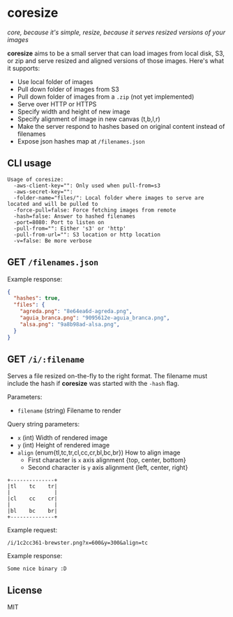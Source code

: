 # coresize

_core, because it's simple, resize, because it serves resized versions of your images_

**coresize** aims to be a small server that can load images from local disk, S3,
or zip and serve resized and aligned versions of those images. Here's what it supports:

- Use local folder of images
- Pull down folder of images from S3
- Pull down folder of images from a `.zip` (not yet implemented)
- Serve over HTTP or HTTPS
- Specify width and height of new image
- Specify alignment of image in new canvas (t,b,l,r)
- Make the server respond to hashes based on original content instead of filenames
- Expose json hashes map at `/filenames.json`

## CLI usage

```
Usage of coresize:
  -aws-client-key="": Only used when pull-from=s3
  -aws-secret-key="":
  -folder-name="files/": Local folder where images to serve are located and will be pulled to
  -force-pull=false: Force fetching images from remote
  -hash=false: Answer to hashed filenames
  -port=8080: Port to listen on
  -pull-from="": Either 's3' or 'http'
  -pull-from-url="": S3 location or http location
  -v=false: Be more verbose
```

## GET `/filenames.json`

Example response:

```json
{
  "hashes": true,
  "files": {
    "agreda.png": "8e64ea6d-agreda.png",
    "aguia_branca.png": "9095612e-aguia_branca.png",
    "alsa.png": "9a8b98ad-alsa.png",
  }
}
```

## GET `/i/:filename`

Serves a file resized on-the-fly to the right format. The filename must include the hash if **coresize** was started with the `-hash` flag.

Parameters:

- `filename` (string) Filename to render

Query string parameters:

- `x` (int) Width of rendered image
- `y` (int) Height of rendered image
- `align` (enum{tl,tc,tr,cl,cc,cr,bl,bc,br}) How to align image
  - First character is `x` axis alignment {top, center, bottom}
  - Second character is `y` axis alignment {left, center, right}

```
+--------------+
|tl    tc    tr|
|              |
|cl    cc    cr|
|              |
|bl    bc    br|
+--------------+
```

Example request:

```
/i/1c2cc361-brewster.png?x=600&y=300&align=tc
```

Example response:

```
Some nice binary :D
```

## License

MIT
